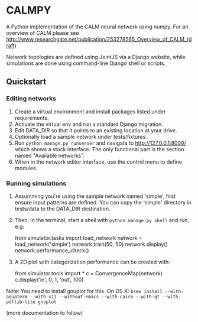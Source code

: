 # CALMPY

A Python implementation of the CALM neural network using numpy. For an overview of CALM please see http://www.researchgate.net/publication/253278565_Overview_of_CALM_(draft) 

Network topologies are defined using JointJS via a Django website, while simulations are done using command-line Django shell or scripts.

## Quickstart

### Editing networks

1. Create a virtual environment and install packages listed under requirements.
2. Activate the virtual env and run a standard Django migration.
3. Edit DATA_DIR so that it points to an existing location at your drive.
4. Optionally load a sample network under tests/fixtures.
5. Run `python manage.py runserver` and navigate to http://127.0.0.1:8000/ which shows a stock interface. The only functional part is the section named "Available networks".
6. When in the network editor interface, use the control menu to define modules.

### Running simulations

1. Assumming you're using the sample network named 'simple', first ensure input patterns are defined. You can copy the 'simple' directory in tests/data to the DATA_DIR destination.
2. Then, in the terminal, start a shell with `python manage.py shell` and run, e.g:

    from simulator.tasks import load_network
    network = load_network('simple')
    network.train(50, 50)
    network.display()
    network.performance_check()

3. A 2D plot with categorization performance can be created with:

    from simulator.tools import *
    c = ConvergenceMap(network)
    c.display('in', 0, 1, 'out', 100)

Note: You need to install gnuplot for this. On OS X: `brew install --with-aquaterm --with-x11 --without-emacs --with-cairo --with-qt --with-pdflib-lite gnuplot`

(more documentation to follow)